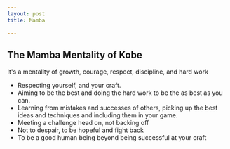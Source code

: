 ```yaml
---
layout: post
title: Mamba  

---
```


## The Mamba Mentality of Kobe

It's a mentality of growth, courage, respect, discipline, and hard work 

* Respecting yourself, and your craft. 
* Aiming to be the best and doing the hard work to be the as best as you can. 
* Learning from mistakes and successes of others, picking up the best ideas and techniques and including them in your game. 
* Meeting a challenge head on, not backing off
* Not to despair, to be hopeful and fight back 
* To be a good human being beyond being successful at your craft 

